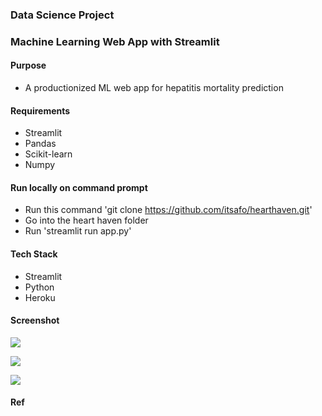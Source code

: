 ### Data Science Project
### Machine Learning Web App with Streamlit

#### Purpose
+ A productionized ML web app for hepatitis mortality prediction


#### Requirements
+ Streamlit
+ Pandas
+ Scikit-learn
+ Numpy


#### Run locally on command prompt
+ Run this command 'git clone https://github.com/itsafo/hearthaven.git'
+ Go into the heart haven folder
+ Run 'streamlit run app.py' 

#### Tech Stack
+ Streamlit
+ Python
+ Heroku

#### Screenshot
![](images/ml_streamlit_app01.png)



![](images/ml_streamlit_app02.png)



![](images/ml_streamlit_app03.png)




#### Ref


